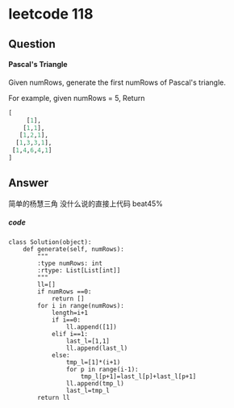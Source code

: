 # leetcode 118
## Question
#### Pascal's Triangle
Given numRows, generate the first numRows of Pascal's triangle.

For example, given numRows = 5,
Return


```Python
[
     [1],
    [1,1],
   [1,2,1],
  [1,3,3,1],
 [1,4,6,4,1]
]
```

## Answer
简单的杨慧三角 没什么说的直接上代码 beat45%

##### code
```
class Solution(object):
    def generate(self, numRows):
        """
        :type numRows: int
        :rtype: List[List[int]]
        """
        ll=[]
        if numRows ==0:
            return []
        for i in range(numRows):
            length=i+1
            if i==0:
                ll.append([1])
            elif i==1:
                last_l=[1,1]
                ll.append(last_l)                
            else:
                tmp_l=[1]*(i+1)
                for p in range(i-1):
                    tmp_l[p+1]=last_l[p]+last_l[p+1]
                ll.append(tmp_l)
                last_l=tmp_l
        return ll
```
